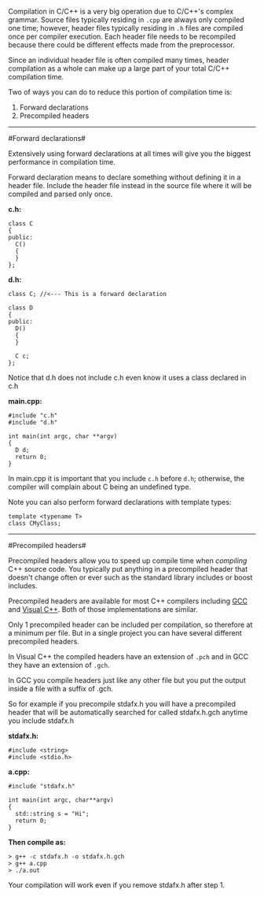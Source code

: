 Compilation in C/C++ is a very big operation due to C/C++'s complex grammar.   Source files typically residing in `.cpp` are always only compiled one time; however, header files typically residing in `.h` files are compiled once per compiler execution.   Each header file needs to be recompiled because there could be different effects made from the preprocessor.  

Since an individual header file is often compiled many times, header compilation as a whole can make up a large part of your total C/C++ compilation time. 

Two of  ways you can do to reduce this portion of compilation time is:

1. Forward declarations
2. Precompiled headers

---

#Forward declarations#

Extensively using forward declarations at all times will give you the biggest performance in compilation time. 

Forward declaration means to declare something without defining it in a header file.  Include the header file instead in the source file where it will be compiled and parsed only once. 

**c.h:**

    class C
    {
    public:
      C()
      {
      }
    };


**d.h:**

    class C; //<--- This is a forward declaration

    class D
    {
    public:
      D()
      {
      }

      C c;
    };

Notice that d.h does not include c.h even know it uses a class declared in c.h


**main.cpp:**

    #include "c.h"
    #include "d.h"

    int main(int argc, char **argv)
    {
      D d;
      return 0;
    }

In main.cpp it is important that you include `c.h` before `d.h`; otherwise, the compiler will complain about C being an undefined type.


Note you can also perform forward declarations with template types:
 
    template <typename T>
    class CMyClass;

---

#Precompiled headers#

Precompiled headers allow you to speed up compile time when *compiling* C++ source code.  You typically put anything in a precompiled header that doesn't change often or ever such as the standard library includes or boost includes.

Precompiled headers are available for most C++ compilers including [GCC][1] and [Visual C++][2].  Both of those implementations are similar.   

Only 1 precompiled header can be included per compilation, so therefore at a minimum per file.  But in a single project you can have several different precompiled headers. 

In Visual C++ the compiled headers have an extension of `.pch` and in GCC they have an extension of `.gch`.

In GCC you compile headers just like any other file but you put the output inside a file with a suffix of .gch.

So for example if you precompile stdafx.h you will have a precompiled header that will be automatically searched for called stdafx.h.gch anytime you include stdafx.h




**stdafx.h:**

    #include <string>
    #include <stdio.h>

**a.cpp:**

    #include "stdafx.h"

    int main(int argc, char**argv)
    {
      std::string s = "Hi";
      return 0;
    }

**Then compile as:**

    > g++ -c stdafx.h -o stdafx.h.gch
    > g++ a.cpp
    > ./a.out

Your compilation will work even if you remove stdafx.h after step 1.

[1]: http://gcc.gnu.org/onlinedocs/gcc/Precompiled-Headers.html
[2]: http://msdn.microsoft.com/en-us/library/hd8sctab(VS.80).aspx

